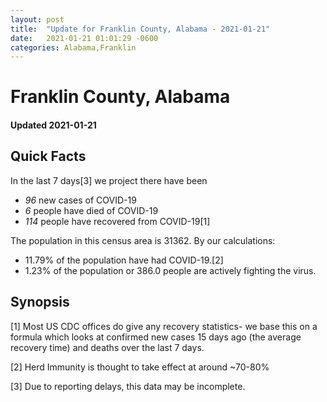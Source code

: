 ```yaml
---
layout: post
title:  "Update for Franklin County, Alabama - 2021-01-21"
date:   2021-01-21 01:01:29 -0600
categories: Alabama,Franklin
---
```


# Franklin County, Alabama
#### Updated 2021-01-21

## Quick Facts

In the last 7 days[3] we project there have been
- *96* new cases of COVID-19
- *6* people have died of COVID-19
- *114* people have recovered from COVID-19[1]

The population in this census area is 31362. By our calculations:
- 11.79% of the population have had COVID-19.[2]
- 1.23% of the population or 386.0 people are actively fighting the virus.

## Synopsis




[1] Most US CDC offices do give any recovery statistics- we base this on a formula which looks at confirmed new cases
15 days ago (the average recovery time) and deaths over the last 7 days.

[2] Herd Immunity is thought to take effect at around ~70-80%

[3] Due to reporting delays, this data may be incomplete.
 
    